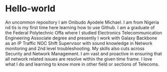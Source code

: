 # Hello-world
An uncommon repository
I am Onibudo Ayodele Michael. I am from Nigeria nd tis is my first time here learning how to use Github.
I am a graduate of the Federal Polytechnic Offa where I studied Electronics Telecommunication Engineering Associate degree
and presently I work with Galaxy Backbone as an IP Traffic NOC Shift Supervisor with sound knowledge in Network monitoring and 2nd level troubleshooting.
My skills also cuts across Security and Network Management. I am vast and proactive in ensuring that all network related issues are resolve within the given time frame.
I love what I do and learning to know more in other field or sections of Telecoms.
